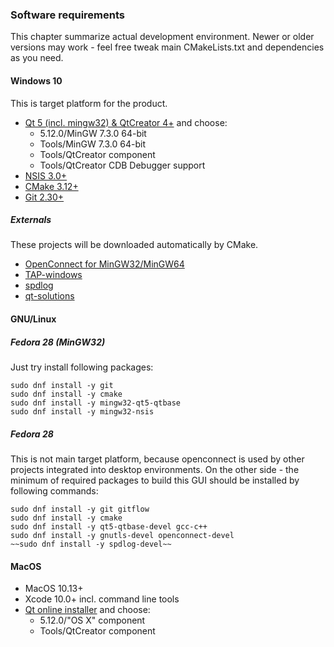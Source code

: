 ### Software requirements
This chapter summarize actual development environment. Newer or older versions may work - feel free tweak main CMakeLists.txt and dependencies as you need.

#### Windows 10
This is target platform for the product.

- [Qt 5 (incl. mingw32) & QtCreator 4+](http://download.qt.io/official_releases/online_installers/qt-unified-windows-x86-online.exe) and choose:
    - 5.12.0/MinGW 7.3.0 64-bit
    - Tools/MinGW 7.3.0 64-bit
    - Tools/QtCreator component
    - Tools/QtCreator CDB Debugger support
- [NSIS 3.0+](https://sourceforge.net/projects/nsis)
- [CMake 3.12+](https://cmake.org/)
- [Git 2.30+](https://git-scm.com/)

##### Externals

These projects will be downloaded automatically by CMake.

- [OpenConnect for MinGW32/MinGW64](https://github.com/horar/openconnect/releases)
- [TAP-windows](https://openvpn.net/index.php/open-source/downloads.html)
- [spdlog](https://github.com/gabime/spdlog)
- [qt-solutions](https://github.com/qtproject/qt-solutions.git)


#### GNU/Linux
##### Fedora 28 (MinGW32)
Just try install following packages:

    sudo dnf install -y git
    sudo dnf install -y cmake
    sudo dnf install -y mingw32-qt5-qtbase
    sudo dnf install -y mingw32-nsis

##### Fedora 28
This is not main target platform, because openconnect is used by other projects integrated into desktop environments. On the other side - the minimum of required packages to build this GUI should be installed by following commands:

    sudo dnf install -y git gitflow
    sudo dnf install -y cmake
    sudo dnf install -y qt5-qtbase-devel gcc-c++
    sudo dnf install -y gnutls-devel openconnect-devel
    ~~sudo dnf install -y spdlog-devel~~

#### MacOS
- MacOS 10.13+
- Xcode 10.0+ incl. command line tools
- [Qt online installer](http://download.qt.io/official_releases/online_installers/qt-unified-mac-x64-online.dmg) and choose:
    - 5.12.0/"OS X" component
    - Tools/QtCreator component
